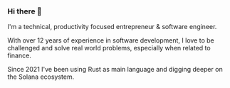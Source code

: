 <!--
<a href="https://www.instagram.com/gabrielmkoerich" target="_blank">
  <img align="left" alt="Instagram" width="22px" src="https://raw.githubusercontent.com/hussainweb/hussainweb/main/icons/instagram.png" />
</a>
<a href="https://twitter.com/gabrielmkoerich" target="_blank">
  <img align="left" alt="Twitter" width="22px" src="https://raw.githubusercontent.com/peterthehan/peterthehan/master/assets/twitter.svg" />
</a>
<a href="https://www.linkedin.com/in/gabrielkoerich" target="_blank">
  <img align="left" alt="Linkedin" width="22px" src="https://raw.githubusercontent.com/peterthehan/peterthehan/master/assets/linkedin.svg" />
</a>
-->
### Hi there 👋

I'm a technical, productivity focused entrepreneur & software engineer.

With over 12 years of experience in software development, I love to be challenged and solve real world problems, especially when related to finance.

Since 2021 I've been using Rust as main language and digging deeper on the Solana ecosystem.

<img align="center" width="0px" src="https://visitor-badge.glitch.me/badge?page_id=gabrielkoerich.gabrielkoerich" />
